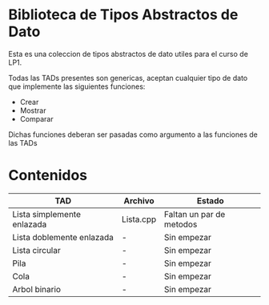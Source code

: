 # Biblioteca de Tipos Abstractos de Dato

Esta es una coleccion de tipos abstractos de dato utiles para el curso de LP1.

Todas las TADs presentes son genericas, aceptan cualquier tipo de dato que implemente las siguientes funciones:

- Crear
- Mostrar
- Comparar

Dichas funciones deberan ser pasadas como argumento a las funciones de las TADs

# Contenidos

| TAD                        | Archivo   | Estado                   |
| -------------------------- | --------- | ------------------------ |
| Lista simplemente enlazada | Lista.cpp | Faltan un par de metodos |
| Lista doblemente enlazada  | -         | Sin empezar              |
| Lista circular             | -         | Sin empezar              |
| Pila                       | -         | Sin empezar              |
| Cola                       | -         | Sin empezar              |
| Arbol binario              | -         | Sin empezar              |
